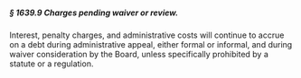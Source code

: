 ##### § 1639.9 Charges pending waiver or review. #####

Interest, penalty charges, and administrative costs will continue to accrue on a debt during administrative appeal, either formal or informal, and during waiver consideration by the Board, unless specifically prohibited by a statute or a regulation.